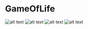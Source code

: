 # GameOfLife
![alt text](https://github.com/ICalmPersonI/GameOfLife/blob/master/1.gif)
![alt text](https://github.com/ICalmPersonI/GameOfLife/blob/master/2.gif)
![alt text](https://github.com/ICalmPersonI/GameOfLife/blob/master/3.gif)
![alt text](https://github.com/ICalmPersonI/GameOfLife/blob/master/4.gif)

